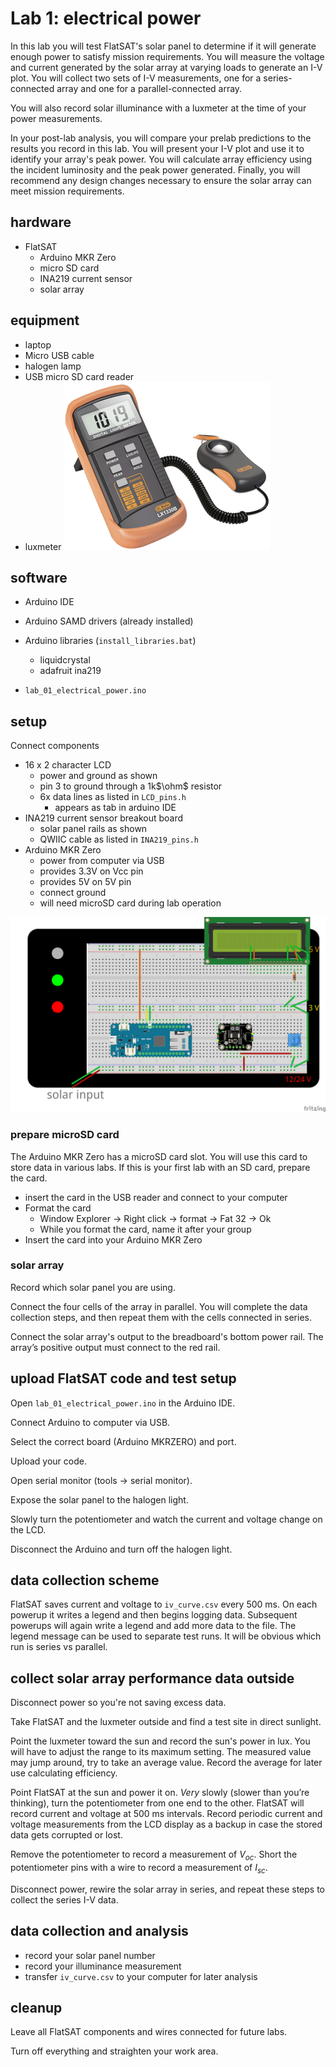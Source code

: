 # Lab 1: electrical power

In this lab you will test FlatSAT's solar panel to determine if it will generate enough power to satisfy mission requirements. You will measure the voltage and current generated by the solar array at varying loads to generate an I-V plot. You will collect two sets of I-V measurements, one for a series-connected array and one for a parallel-connected array. 

You will also record solar illuminance with a luxmeter at the time of your power measurements. 

In your post-lab analysis, you will compare your prelab predictions to the results you record in this lab. You will present your I-V plot and use it to identify your array's peak power. You will calculate array efficiency using the incident luminosity and the peak power generated. Finally, you will recommend any design changes necessary to ensure the solar array can meet mission requirements.



## hardware

- FlatSAT
  - Arduino MKR Zero
  - micro SD card
  - INA219 current sensor
  - solar array

## equipment

- laptop
- Micro USB cable
- halogen lamp
- USB micro SD card reader
- luxmeter
![luxmeter](sources/luxmeter.png)



## software

- Arduino IDE
- Arduino SAMD drivers (already installed)
- Arduino libraries (`install_libraries.bat`)
  - liquidcrystal
  - adafruit ina219

- `lab_01_electrical_power.ino`



## setup

Connect components

- 16 x 2 character LCD
  - power and ground as shown
  - pin 3 to ground through a 1k$\ohm$ resistor
  - 6x data lines as listed in `LCD_pins.h`
    - appears as tab in arduino IDE
- INA219 current sensor breakout board
  - solar panel rails as shown
  - QWIIC cable as listed in `INA219_pins.h`
- Arduino MKR Zero
  - power from computer via USB
  - provides 3.3V on Vcc pin
  - provides 5V on 5V pin
  - connect ground
  - will need microSD card during lab operation

![wiring diagram](../../fritzing_diagrams/electrical_bb.svg)

### prepare microSD card

The Arduino MKR Zero has a microSD card slot. You will use this card to store data in various labs. If this is your first lab with an SD card, prepare the card. 

- insert the card in the USB reader and connect to your computer
- Format the card
  - Window Explorer -> Right click -> format -> Fat 32 -> Ok
  - While you format the card, name it after your group
- Insert the card into your Arduino MKR Zero

### solar array

Record which solar panel you are using. 

Connect the four cells of the array in parallel. You will complete the data collection steps, and then repeat them with the cells connected in series.

Connect the solar array's output to the breadboard's bottom power rail. The array’s positive output must connect to the red rail. 

## upload FlatSAT code and test setup

Open `lab_01_electrical_power.ino` in the Arduino IDE. 

Connect Arduino to computer via USB. 

Select the correct board (Arduino MKRZERO) and port. 

Upload your code. 

Open serial monitor (tools -> serial monitor).

Expose the solar panel to the halogen light. 

Slowly turn the potentiometer and watch the current and voltage change on the LCD. 

Disconnect the Arduino and turn off the halogen light. 

## data collection scheme

FlatSAT saves current and voltage to `iv_curve.csv` every 500 ms. On each powerup it writes a legend and then begins logging data. Subsequent powerups will again write a legend and add more data to the file. The legend message can be used to separate test runs. It will be obvious which run is series vs parallel. 

## collect solar array performance data outside

Disconnect power so you're not saving excess data. 

Take FlatSAT and the luxmeter outside and find a test site in direct sunlight. 

Point the luxmeter toward the sun and record the sun's power in lux. You will have to adjust the range to its maximum setting. The measured value may jump around, try to take an average value. Record the average for later use calculating efficiency. 

Point FlatSAT at the sun and power it on. *Very* slowly (slower than you’re thinking), turn the potentiometer from one end to the other. FlatSAT will record current and voltage at 500 ms intervals. Record periodic current and voltage measurements from the LCD display as a backup in case the stored data gets corrupted or lost. 

Remove the potentiometer to record a measurement of $V_{oc}$. Short the potentiometer pins with a wire to record a measurement of $I_{sc}$. 

Disconnect power, rewire the solar array in series, and repeat these steps to collect the series I-V data. 

## data collection and analysis

- record your solar panel number
- record your illuminance measurement
- transfer `iv_curve.csv` to your computer for later analysis

## cleanup

Leave all FlatSAT components and wires connected for future labs. 

Turn off everything and straighten your work area. 
